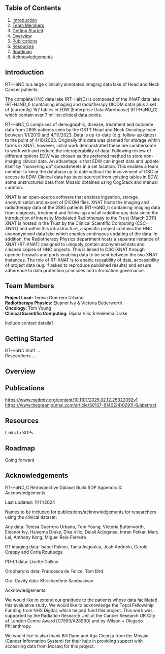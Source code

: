 ## Table of Contents
1. [Introduction](#introduction)
2. [Team Members](#team%20members)
3. [Getting Started](#getting%20started)
4. [Overview](#overview)
5. [Publications](#publications)
6. [Resources](#resources)
7. [Roadmap](#roadmap)
8. [Acknowledgements](#acknowledgements)

## Introduction
RT-HaND is a large clinically annotated imaging data lake of Head and Neck Cancer patients.  

The complete HNC data lake (RT-HaND) is composed of the XNAT data lake (RT-HaND_I) (containing imaging and radiotherapy DICOM data) plus a set of (currently) 157 tables in EDW (Enterprise Data Warehouse) (RT-HaND_C) which contain over 7 million clinical data points.

RT-HaND_C comprises of demographic, disease, treatment and outcome data from 2895 patients seen by the GSTT Head and Neck Oncology team between 1/1/2010 and 4/10/2023. Data is up-to-date (e.g. follow-up dates) to the point of 4/10/2023.  Originally this data was planned for storage within forms in XNAT, however, initial work demonstrated these are cumbersome to work with and reduce the interoperability of data. Following review of different options EDW was chosen as the preferred method to store non-imaging clinical data. An advantage is that EDW can ingest data and update itself by “hoovering up” spreadsheets in a set location. This enables a team member to keep the database up to date without the involvement of CSC or access to EDW. Clinical data has been sourced from existing tables in EDW, some unstructured data from Mosaiq obtained using CogStack and manual curation.

XNAT is an open-source software that enables ingestion, storage, anonymisation and export of DICOM files. XNAT hosts the imaging and radiotherapy data of the 2895 patients (RT-HaND_I) containing imaging data from diagnosis, treatment and follow-up and all radiotherapy data since the introduction of Intensity Modulated Radiotherapy to the Trust (March 2011). XNAT is hosted in the Trust by the Clinical Scientific Computing (CSC-XNAT) and within this infrastructure, a specific project contains the HNC unanonymised data lake which enables continuous updating of the data. In addition, the Radiotherapy Physics department hosts a separate instance of XNAT (RT-XNAT) designed to uniquely contain anonymised data and cleaned copies of HNC projects. This is linked to CSC-XNAT through opened firewalls and ports enabling data to be sent between the two XNAT instances. The role of RT-XNAT is to enable reusability of data, accessibility of project data (e.g. if asked to reproduce published results) and ensure adherence to data protection principles and information governance.   

## Team Members
**Project Lead:** Teresa Guerrero Urbano  
**Radiotherapy Physics:** Eleanor Ivy & Victoria Butterworth  
**Oncology:** Tom Young  
**Clinical Scientific Computing:** Dijana Vilic & Haleema Drake  

Include contact details?

## Getting Started
RT-HaND Staff ...  
Researchers ...

## Overview
## Publications
https://www.medrxiv.org/content/10.1101/2025.02.12.25322092v1
https://www.thegreenjournal.com/article/S0167-8140(24)02911-6/abstract

## Resources
Links to SOPs

## Roadmap
Going forward
## Acknowledgements

RT-HaND_C Retrospective Dataset Build SOP Appendix 3: Acknowledgements

Last updated: 11/11/2024

Names to be included for publications/acknowledgements for researchers using the clinical dataset:

Any data:
Teresa Guerrero Urbano, Tom Young, Victoria Butterworth, Eleanor Ivy, Haleema Drake, Dika Vilic, Delali Adjogatse, Imran Petkar, Mary Lei, Anthony Kong, Miguel Reis-Ferreira

RT imaging data:
Isabel Palmer, Tania Avgoulea, Josh Andriolo, Carole Creppy and Corla Routledge

PD-L1 data:
Lisette Collins

Oropharynx data:
Francesca de Felice, Tom Bird

Oral Cavity data:
Khrishanthne Sambasivan

Acknowledgements:

We would like to extend our gratitude to the patients whose data facilitated this evaluative study. We would like to acknowledge the Topol Fellowship Funding from NHS Digital, which helped fund this project. This work was supported by the Radiation Research Unit at the Cancer Research UK City of London Centre Award [C7893/A28990] and by Wilson + Olegario Philanthropy.

We would like to also thank Bill Dann and Aga Giemza from the Mosaiq (Cancer Information System) for their help in providing support with accessing data from Mosaiq for this project.


